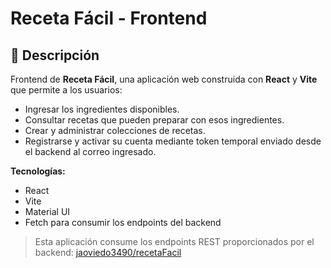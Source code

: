 # Receta Fácil - Frontend

## 📝 Descripción
Frontend de **Receta Fácil**, una aplicación web construida con **React** y **Vite** que permite a los usuarios:  
- Ingresar los ingredientes disponibles.  
- Consultar recetas que pueden preparar con esos ingredientes.  
- Crear y administrar colecciones de recetas.  
- Registrarse y activar su cuenta mediante token temporal enviado desde el backend al correo ingresado.  

**Tecnologías:**  
- React  
- Vite  
- Material UI  
- Fetch para consumir los endpoints del backend  

> Esta aplicación consume los endpoints REST proporcionados por el backend: [jaoviedo3490/recetaFacil](https://github.com/jaoviedo3490/recetaFacil)  


